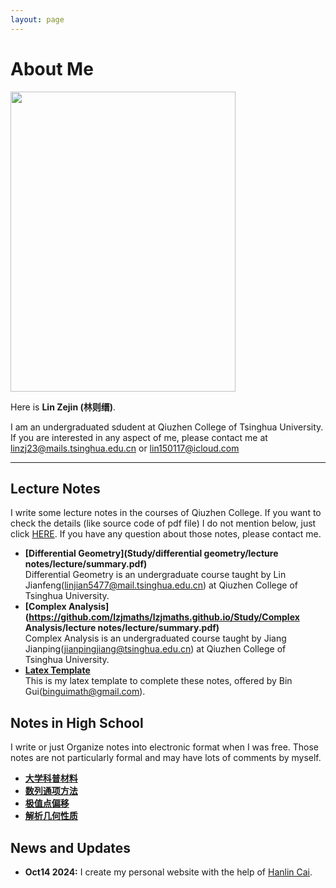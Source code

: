 ```yaml
---
layout: page
---
```


# About Me

<img src="https://lzjmaths.github.io/images/Bio_photo.jpg" class="floatpic" width="360" height="480">

Here is **Lin Zejin (林则缙)**.


I am an undergraduated sdudent at Qiuzhen College of Tsinghua University. If you are interested in any aspect of me, please contact me at [linzj23@mails.tsinghua.edu.cn](linzj23@mails.tsinghua.edu.cn) or [lin150117@icloud.com](lin150117@icloud.com)

---

## Lecture Notes
I write some lecture notes in the courses of Qiuzhen College. If you want to check the details (like source code of pdf file) I do not mention below, just click [HERE](https://github.com/lzjmaths/lzjmaths.github.io/Study). If you have any question about those notes, please contact me.

- **[Differential Geometry](Study/differential geometry/lecture notes/lecture/summary.pdf)**<br>
Differential Geometry is an undergraduate course taught by Lin Jianfeng([linjian5477@mail.tsinghua.edu.cn](linjian5477@mail.tsinghua.edu.cn)) at Qiuzhen College of Tsinghua University.
- **[Complex Analysis](https://github.com/lzjmaths/lzjmaths.github.io/Study/Complex Analysis/lecture notes/lecture/summary.pdf)**<br>
Complex Analysis is an undergraduated course taught by Jiang Jianping([jianpingjiang@tsinghua.edu.cn](jianpingjiang@tsinghua.edu.cn)) at Qiuzhen College of Tsinghua University.
- **[Latex Template](https://github.com/lzjmaths/lzjmaths.github.io/blob/f0f0374dc5bb23bb9dc5f4ac37eab12040e3301d/Study/LaTex%20mod/Bingui_fixed_mod.tex)**<br>
This is my latex template to complete these notes, offered by Bin Gui([binguimath@gmail.com](binguimath@gmail.com)).

## Notes in High School
I write or just Organize notes into electronic format when I was free. Those notes are not particularly formal and may have lots of comments by myself.
- **[大学科普材料](高中/材料题/CaiLiaoTi.pdf)**
- **[数列通项方法](高中/数列.pdf)**
- **[极值点偏移](高中/导数/极值点偏移/JiZhiDianPianYi.pdf)**
- **[解析几何性质](高中/解析几何/geometry/geometry.pdf)**

## News and Updates

- **Oct14 2024:** I create my personal website with the help of [Hanlin Cai](https://caihanlin.com/).
